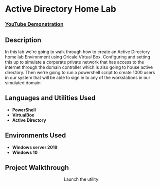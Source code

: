 <h1>Active Directory Home Lab</h1>

 ### [YouTube Demonstration]()

<h2>Description</h2>
In this lab we're going to walk through how to create an Active Directory home lab Environment using Oricale Virtual Box. Configuring and setting this up to simulate a corperate private network that has access to the internet through the domain controller which is also going to house active directory. Then we're going to run a powershell script to create 1000 users in our system that will be able to sign in to any of the workstations in our simulated domain.
<br />


<h2>Languages and Utilities Used</h2>

- <b>PowerShell</b> 
- <b>VirtualBox</b>
- <b>Active Directory</b>

<h2>Environments Used </h2>

- <b>Windows server 2019</b> 
- <b>Windows 10</b>

<h2>Project Walkthrough</h2>

<p align="center">
Launch the utility: <br/>
<img src=""/>
<br />
<br />


<!--
 ```diff
- text in red
+ text in green
! text in orange
# text in gray
@@ text in purple (and bold)@@
```
--!>
